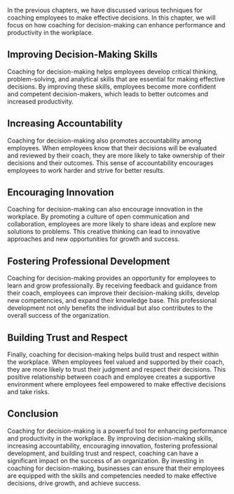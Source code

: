
In the previous chapters, we have discussed various techniques for coaching employees to make effective decisions. In this chapter, we will focus on how coaching for decision-making can enhance performance and productivity in the workplace.

Improving Decision-Making Skills
--------------------------------

Coaching for decision-making helps employees develop critical thinking, problem-solving, and analytical skills that are essential for making effective decisions. By improving these skills, employees become more confident and competent decision-makers, which leads to better outcomes and increased productivity.

Increasing Accountability
-------------------------

Coaching for decision-making also promotes accountability among employees. When employees know that their decisions will be evaluated and reviewed by their coach, they are more likely to take ownership of their decisions and their outcomes. This sense of accountability encourages employees to work harder and strive for better results.

Encouraging Innovation
----------------------

Coaching for decision-making can also encourage innovation in the workplace. By promoting a culture of open communication and collaboration, employees are more likely to share ideas and explore new solutions to problems. This creative thinking can lead to innovative approaches and new opportunities for growth and success.

Fostering Professional Development
----------------------------------

Coaching for decision-making provides an opportunity for employees to learn and grow professionally. By receiving feedback and guidance from their coach, employees can improve their decision-making skills, develop new competencies, and expand their knowledge base. This professional development not only benefits the individual but also contributes to the overall success of the organization.

Building Trust and Respect
--------------------------

Finally, coaching for decision-making helps build trust and respect within the workplace. When employees feel valued and supported by their coach, they are more likely to trust their judgment and respect their decisions. This positive relationship between coach and employee creates a supportive environment where employees feel empowered to make effective decisions and take risks.

Conclusion
----------

Coaching for decision-making is a powerful tool for enhancing performance and productivity in the workplace. By improving decision-making skills, increasing accountability, encouraging innovation, fostering professional development, and building trust and respect, coaching can have a significant impact on the success of an organization. By investing in coaching for decision-making, businesses can ensure that their employees are equipped with the skills and competencies needed to make effective decisions, drive growth, and achieve success.
